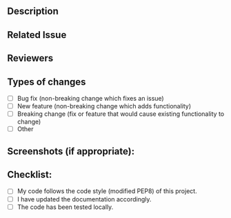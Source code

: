 <!--- Provide a general, concise summary of your changes in the Title above 
      The title should start with Fix #issue: (if applicable) followed by a one-line summary.-->

## Description
<!--- Describe your changes in detail -->

## Related Issue
<!--- If suggesting a new feature or change, please discuss it in an issue first -->
<!--- If fixing a bug, mention Fixes #issue here -->

## Reviewers
<!--- @mentions of the person/people responsible for reviewing proposed changes. -->

## Types of changes
<!--- What types of changes does your code introduce? Put an `x` in all the boxes that apply: -->
- [ ] Bug fix (non-breaking change which fixes an issue)
- [ ] New feature (non-breaking change which adds functionality)
- [ ] Breaking change (fix or feature that would cause existing functionality to change)
- [ ] Other

## Screenshots (if appropriate):
<!--- Before the change and after the change. -->

## Checklist:
<!--- Go over all the following points, and put an `x` in all the boxes that apply. -->
<!--- If you're unsure about any of these, don't hesitate to ask. We're here to help! -->
- [ ] My code follows the code style (modified PEP8) of this project.
- [ ] I have updated the documentation accordingly.
- [ ] The code has been tested locally.
